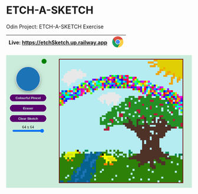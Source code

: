 # ETCH-A-SKETCH
Odin Project: ETCH-A-SKETCH Exercise

| Live: https://etchSketch.up.railway.app | <img src="./imgs/chrome-icon.png" alt="chrome icon" width="30px" height="30px"> |
|-----------------------------------------------------|---------------------------------------------------------------------------------|

<img src="./imgs/sample.png" alt="sample img">